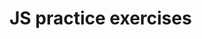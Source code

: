 # JS practice exercises


<!-- while creating - only once -->
<!-- git init -->
<!-- git add A- -->
<!-- git commit -m " name of tthe commit" -->
<!-- git branch -M main -->
<!-- git remote origin "url" -->
<!-- git push -u origin main -->

<!-- after creating -->
<!-- git add -A -->
 <!--git commit -m "name"  -->
<!-- git push -->